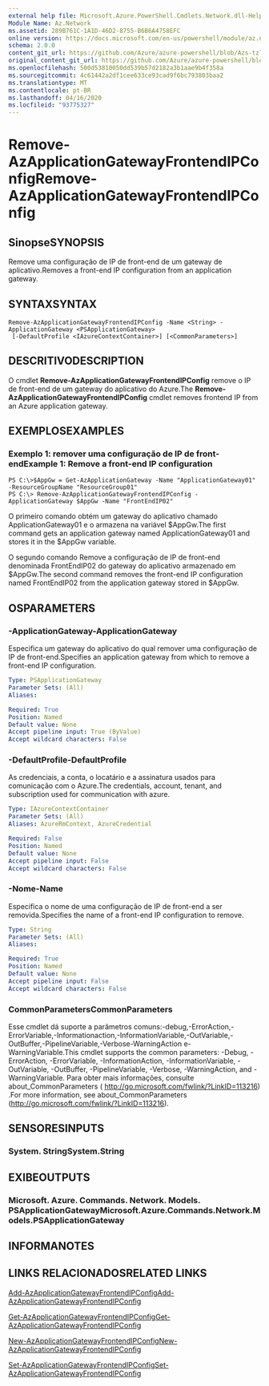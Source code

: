 ```yaml
---
external help file: Microsoft.Azure.PowerShell.Cmdlets.Network.dll-Help.xml
Module Name: Az.Network
ms.assetid: 289B761C-1A1D-46D2-8755-B6B6A4758EFC
online version: https://docs.microsoft.com/en-us/powershell/module/az.network/remove-azapplicationgatewayfrontendipconfig
schema: 2.0.0
content_git_url: https://github.com/Azure/azure-powershell/blob/Azs-tzl/src/Network/Network/help/Remove-AzApplicationGatewayFrontendIPConfig.md
original_content_git_url: https://github.com/Azure/azure-powershell/blob/Azs-tzl/src/Network/Network/help/Remove-AzApplicationGatewayFrontendIPConfig.md
ms.openlocfilehash: 500d53810050dd539b57d2182a3b1aae9b4f358a
ms.sourcegitcommit: 4c61442a2df1cee633ce93cad9f6bc793803baa2
ms.translationtype: MT
ms.contentlocale: pt-BR
ms.lasthandoff: 04/16/2020
ms.locfileid: "93775327"
---
```

# <span data-ttu-id="d22fd-101">Remove-AzApplicationGatewayFrontendIPConfig</span><span class="sxs-lookup"><span data-stu-id="d22fd-101">Remove-AzApplicationGatewayFrontendIPConfig</span></span>

## <span data-ttu-id="d22fd-102">Sinopse</span><span class="sxs-lookup"><span data-stu-id="d22fd-102">SYNOPSIS</span></span>
<span data-ttu-id="d22fd-103">Remove uma configuração de IP de front-end de um gateway de aplicativo.</span><span class="sxs-lookup"><span data-stu-id="d22fd-103">Removes a front-end IP configuration from an application gateway.</span></span>

## <span data-ttu-id="d22fd-104">SYNTAX</span><span class="sxs-lookup"><span data-stu-id="d22fd-104">SYNTAX</span></span>

```
Remove-AzApplicationGatewayFrontendIPConfig -Name <String> -ApplicationGateway <PSApplicationGateway>
 [-DefaultProfile <IAzureContextContainer>] [<CommonParameters>]
```

## <span data-ttu-id="d22fd-105">DESCRITIVO</span><span class="sxs-lookup"><span data-stu-id="d22fd-105">DESCRIPTION</span></span>
<span data-ttu-id="d22fd-106">O cmdlet **Remove-AzApplicationGatewayFrontendIPConfig** remove o IP de front-end de um gateway do aplicativo do Azure.</span><span class="sxs-lookup"><span data-stu-id="d22fd-106">The **Remove-AzApplicationGatewayFrontendIPConfig** cmdlet removes frontend IP from an Azure application gateway.</span></span>

## <span data-ttu-id="d22fd-107">EXEMPLOS</span><span class="sxs-lookup"><span data-stu-id="d22fd-107">EXAMPLES</span></span>

### <span data-ttu-id="d22fd-108">Exemplo 1: remover uma configuração de IP de front-end</span><span class="sxs-lookup"><span data-stu-id="d22fd-108">Example 1: Remove a front-end IP configuration</span></span>
```
PS C:\>$AppGw = Get-AzApplicationGateway -Name "ApplicationGateway01" -ResourceGroupName "ResourceGroup01"
PS C:\> Remove-AzApplicationGatewayFrontendIPConfig -ApplicationGateway $AppGw -Name "FrontEndIP02"
```

<span data-ttu-id="d22fd-109">O primeiro comando obtém um gateway do aplicativo chamado ApplicationGateway01 e o armazena na variável $AppGw.</span><span class="sxs-lookup"><span data-stu-id="d22fd-109">The first command gets an application gateway named ApplicationGateway01 and stores it in the $AppGw variable.</span></span>

<span data-ttu-id="d22fd-110">O segundo comando Remove a configuração de IP de front-end denominada FrontEndIP02 do gateway do aplicativo armazenado em $AppGw.</span><span class="sxs-lookup"><span data-stu-id="d22fd-110">The second command removes the front-end IP configuration named FrontEndIP02 from the application gateway stored in $AppGw.</span></span>

## <span data-ttu-id="d22fd-111">OS</span><span class="sxs-lookup"><span data-stu-id="d22fd-111">PARAMETERS</span></span>

### <span data-ttu-id="d22fd-112">-ApplicationGateway</span><span class="sxs-lookup"><span data-stu-id="d22fd-112">-ApplicationGateway</span></span>
<span data-ttu-id="d22fd-113">Especifica um gateway do aplicativo do qual remover uma configuração de IP de front-end.</span><span class="sxs-lookup"><span data-stu-id="d22fd-113">Specifies an application gateway from which to remove a front-end IP configuration.</span></span>

```yaml
Type: PSApplicationGateway
Parameter Sets: (All)
Aliases: 

Required: True
Position: Named
Default value: None
Accept pipeline input: True (ByValue)
Accept wildcard characters: False
```

### <span data-ttu-id="d22fd-114">-DefaultProfile</span><span class="sxs-lookup"><span data-stu-id="d22fd-114">-DefaultProfile</span></span>
<span data-ttu-id="d22fd-115">As credenciais, a conta, o locatário e a assinatura usados para comunicação com o Azure.</span><span class="sxs-lookup"><span data-stu-id="d22fd-115">The credentials, account, tenant, and subscription used for communication with azure.</span></span>

```yaml
Type: IAzureContextContainer
Parameter Sets: (All)
Aliases: AzureRmContext, AzureCredential

Required: False
Position: Named
Default value: None
Accept pipeline input: False
Accept wildcard characters: False
```

### <span data-ttu-id="d22fd-116">-Nome</span><span class="sxs-lookup"><span data-stu-id="d22fd-116">-Name</span></span>
<span data-ttu-id="d22fd-117">Especifica o nome de uma configuração de IP de front-end a ser removida.</span><span class="sxs-lookup"><span data-stu-id="d22fd-117">Specifies the name of a front-end IP configuration to remove.</span></span>

```yaml
Type: String
Parameter Sets: (All)
Aliases: 

Required: True
Position: Named
Default value: None
Accept pipeline input: False
Accept wildcard characters: False
```

### <span data-ttu-id="d22fd-118">CommonParameters</span><span class="sxs-lookup"><span data-stu-id="d22fd-118">CommonParameters</span></span>
<span data-ttu-id="d22fd-119">Esse cmdlet dá suporte a parâmetros comuns:-debug,-ErrorAction,-ErrorVariable,-Informationaction,-InformationVariable,-OutVariable,-OutBuffer,-PipelineVariable,-Verbose-WarningAction e-WarningVariable.</span><span class="sxs-lookup"><span data-stu-id="d22fd-119">This cmdlet supports the common parameters: -Debug, -ErrorAction, -ErrorVariable, -InformationAction, -InformationVariable, -OutVariable, -OutBuffer, -PipelineVariable, -Verbose, -WarningAction, and -WarningVariable.</span></span> <span data-ttu-id="d22fd-120">Para obter mais informações, consulte about_CommonParameters ( http://go.microsoft.com/fwlink/?LinkID=113216) .</span><span class="sxs-lookup"><span data-stu-id="d22fd-120">For more information, see about_CommonParameters (http://go.microsoft.com/fwlink/?LinkID=113216).</span></span>

## <span data-ttu-id="d22fd-121">SENSORES</span><span class="sxs-lookup"><span data-stu-id="d22fd-121">INPUTS</span></span>

### <span data-ttu-id="d22fd-122">System. String</span><span class="sxs-lookup"><span data-stu-id="d22fd-122">System.String</span></span>

## <span data-ttu-id="d22fd-123">EXIBE</span><span class="sxs-lookup"><span data-stu-id="d22fd-123">OUTPUTS</span></span>

### <span data-ttu-id="d22fd-124">Microsoft. Azure. Commands. Network. Models. PSApplicationGateway</span><span class="sxs-lookup"><span data-stu-id="d22fd-124">Microsoft.Azure.Commands.Network.Models.PSApplicationGateway</span></span>

## <span data-ttu-id="d22fd-125">INFORMA</span><span class="sxs-lookup"><span data-stu-id="d22fd-125">NOTES</span></span>

## <span data-ttu-id="d22fd-126">LINKS RELACIONADOS</span><span class="sxs-lookup"><span data-stu-id="d22fd-126">RELATED LINKS</span></span>

[<span data-ttu-id="d22fd-127">Add-AzApplicationGatewayFrontendIPConfig</span><span class="sxs-lookup"><span data-stu-id="d22fd-127">Add-AzApplicationGatewayFrontendIPConfig</span></span>](./Add-AzApplicationGatewayFrontendIPConfig.md)

[<span data-ttu-id="d22fd-128">Get-AzApplicationGatewayFrontendIPConfig</span><span class="sxs-lookup"><span data-stu-id="d22fd-128">Get-AzApplicationGatewayFrontendIPConfig</span></span>](./Get-AzApplicationGatewayFrontendIPConfig.md)

[<span data-ttu-id="d22fd-129">New-AzApplicationGatewayFrontendIPConfig</span><span class="sxs-lookup"><span data-stu-id="d22fd-129">New-AzApplicationGatewayFrontendIPConfig</span></span>](./New-AzApplicationGatewayFrontendIPConfig.md)

[<span data-ttu-id="d22fd-130">Set-AzApplicationGatewayFrontendIPConfig</span><span class="sxs-lookup"><span data-stu-id="d22fd-130">Set-AzApplicationGatewayFrontendIPConfig</span></span>](./Set-AzApplicationGatewayFrontendIPConfig.md)


